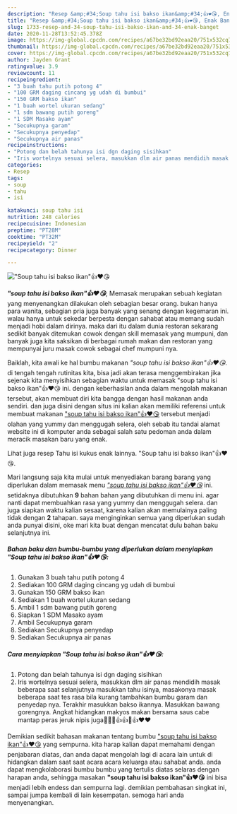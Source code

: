 ```yaml
---
description: "Resep &amp;#34;Soup tahu isi bakso ikan&amp;#34;👍❤️😘, Enak Banget"
title: "Resep &amp;#34;Soup tahu isi bakso ikan&amp;#34;👍❤️😘, Enak Banget"
slug: 1733-resep-and-34-soup-tahu-isi-bakso-ikan-and-34-enak-banget
date: 2020-11-28T13:52:45.378Z
image: https://img-global.cpcdn.com/recipes/a67be32bd92eaa20/751x532cq70/soup-tahu-isi-bakso-ikan👍❤️😘-foto-resep-utama.jpg
thumbnail: https://img-global.cpcdn.com/recipes/a67be32bd92eaa20/751x532cq70/soup-tahu-isi-bakso-ikan👍❤️😘-foto-resep-utama.jpg
cover: https://img-global.cpcdn.com/recipes/a67be32bd92eaa20/751x532cq70/soup-tahu-isi-bakso-ikan👍❤️😘-foto-resep-utama.jpg
author: Jayden Grant
ratingvalue: 3.9
reviewcount: 11
recipeingredient:
- "3 buah tahu putih potong 4"
- "100 GRM daging cincang yg udah di bumbui"
- "150 GRM bakso ikan"
- "1 buah wortel ukuran sedang"
- "1 sdm bawang putih goreng"
- "1 SDM Masako ayam"
- "Secukupnya garam"
- "Secukupnya penyedap"
- "Secukupnya air panas"
recipeinstructions:
- "Potong dan belah tahunya isi dgn daging sisihkan"
- "Iris wortelnya sesuai selera, masukkan dlm air panas mendidih masak beberapa saat selanjutnya masukkan tahu isinya, masakonya masak beberapa saat tes rasa bila kurang tambahkan bumbu garam dan penyedap nya. Terakhir masukkan bakso ikannya. Masukkan bawang gorengnya. Angkat hidangkan makyos makan bersama saus cabe mantap peras jeruk nipis juga🤤🤤😘👍👍🙏👍❤️❤️"
categories:
- Resep
tags:
- soup
- tahu
- isi

katakunci: soup tahu isi 
nutrition: 248 calories
recipecuisine: Indonesian
preptime: "PT28M"
cooktime: "PT32M"
recipeyield: "2"
recipecategory: Dinner

---
```



![&#34;Soup tahu isi bakso ikan&#34;👍❤️😘](https://img-global.cpcdn.com/recipes/a67be32bd92eaa20/751x532cq70/soup-tahu-isi-bakso-ikan👍❤️😘-foto-resep-utama.jpg)

<b><i>&#34;soup tahu isi bakso ikan&#34;👍❤️😘</i></b>, Memasak merupakan sebuah kegiatan yang menyenangkan dilakukan oleh sebagian besar orang. bukan hanya para wanita, sebagian pria juga banyak yang senang dengan kegemaran ini. walau hanya untuk sekedar berpesta dengan sahabat atau memang sudah menjadi hobi dalam dirinya. maka dari itu dalam dunia restoran sekarang sedikit banyak ditemukan cowok dengan skill memasak yang mumpuni, dan banyak juga kita saksikan di berbagai rumah makan dan restoran yang mempunyai juru masak cowok sebagai chef mumpuni nya.

Baiklah, kita awali ke hal bumbu makanan <i>&#34;soup tahu isi bakso ikan&#34;👍❤️😘</i>. di tengah tengah rutinitas kita, bisa jadi akan terasa menggembirakan jika sejenak kita menyisihkan sebagian waktu untuk memasak &#34;soup tahu isi bakso ikan&#34;👍❤️😘 ini. dengan keberhasilan anda dalam mengolah makanan tersebut, akan membuat diri kita bangga dengan hasil makanan anda sendiri. dan juga disini dengan situs ini kalian akan memiliki referensi untuk membuat makanan <u>&#34;soup tahu isi bakso ikan&#34;👍❤️😘</u> tersebut menjadi olahan yang yummy dan menggugah selera, oleh sebab itu tandai alamat website ini di komputer anda sebagai salah satu pedoman anda dalam meracik masakan baru yang enak.

Lihat juga resep Tahu isi kukus enak lainnya. &#34;Soup tahu isi bakso ikan&#34;👍❤️😘.


Mari langsung saja kita mulai untuk menyediakan barang barang yang diperlukan dalam memasak menu <u><i>&#34;soup tahu isi bakso ikan&#34;👍❤️😘</i></u> ini. setidaknya dibutuhkan <b>9</b> bahan bahan yang dibutuhkan di menu ini. agar nanti dapat membuahkan rasa yang yummy dan menggugah selera. dan juga siapkan waktu kalian sesaat, karena kalian akan memulainya paling tidak dengan <b>2</b> tahapan. saya menginginkan semua yang diperlukan sudah anda punyai disini, oke mari kita buat dengan mencatat dulu bahan baku selanjutnya ini.

<!--inarticleads1-->

##### Bahan baku dan bumbu-bumbu yang diperlukan dalam menyiapkan &#34;Soup tahu isi bakso ikan&#34;👍❤️😘:

1. Gunakan 3 buah tahu putih potong 4
1. Sediakan 100 GRM daging cincang yg udah di bumbui
1. Gunakan 150 GRM bakso ikan
1. Sediakan 1 buah wortel ukuran sedang
1. Ambil 1 sdm bawang putih goreng
1. Siapkan 1 SDM Masako ayam
1. Ambil Secukupnya garam
1. Sediakan Secukupnya penyedap
1. Sediakan Secukupnya air panas




<!--inarticleads2-->

##### Cara menyiapkan &#34;Soup tahu isi bakso ikan&#34;👍❤️😘:

1. Potong dan belah tahunya isi dgn daging sisihkan
1. Iris wortelnya sesuai selera, masukkan dlm air panas mendidih masak beberapa saat selanjutnya masukkan tahu isinya, masakonya masak beberapa saat tes rasa bila kurang tambahkan bumbu garam dan penyedap nya. Terakhir masukkan bakso ikannya. Masukkan bawang gorengnya. Angkat hidangkan makyos makan bersama saus cabe mantap peras jeruk nipis juga🤤🤤😘👍👍🙏👍❤️❤️




Demikian sedikit bahasan makanan tentang bumbu <u>&#34;soup tahu isi bakso ikan&#34;👍❤️😘</u> yang sempurna. kita harap kalian dapat memahami dengan penjabaran diatas, dan anda dapat mengolah lagi di acara lain untuk di hidangkan dalam saat saat acara acara keluarga atau sahabat anda. anda dapat mengkolaborasi bumbu bumbu yang tertulis diatas selaras dengan harapan anda, sehingga masakan <b>&#34;soup tahu isi bakso ikan&#34;👍❤️😘</b> ini bisa menjadi lebih endess dan sempurna lagi. demikian pembahasan singkat ini, sampai jumpa kembali di lain kesempatan. semoga hari anda menyenangkan.
